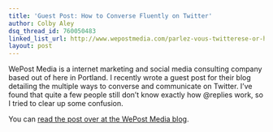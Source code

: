 ```yaml
---
title: 'Guest Post: How to Converse Fluently on Twitter'
author: Colby Aley
dsq_thread_id: 760050483
linked_list_url: http://www.wepostmedia.com/parlez-vous-twitterese-or-how-to-converse-fluently-on-twitter/
layout: post
---
```





WePost Media is a internet marketing and social media consulting company based out of here in Portland. I recently wrote a guest post for their blog detailing the multiple ways to converse and communicate on Twitter. I’ve found that quite a few people still don’t know exactly how @replies work, so I tried to clear up some confusion.

You can [read the post over at the WePost Media blog][1].

 [1]: http://www.wepostmedia.com/parlez-vous-twitterese-or-how-to-converse-fluently-on-twitter/